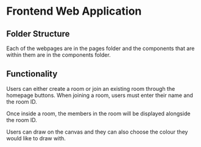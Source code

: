# Frontend Web Application

## Folder Structure

Each of the webpages are in the pages folder and the components that are within them are in the components folder.

## Functionality

Users can either create a room or join an existing room through the homepage buttons.
When joining a room, users must enter their name and the room ID.

Once inside a room, the members in the room will be displayed alongside the room ID.

Users can draw on the canvas and they can also choose the colour they would like to draw with.

